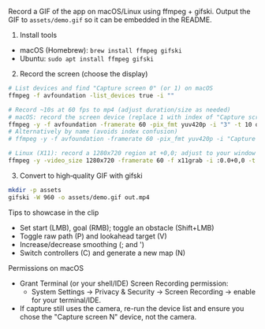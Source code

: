 Record a GIF of the app on macOS/Linux using ffmpeg + gifski. Output the GIF to `assets/demo.gif` so it can be embedded in the README.

1) Install tools
- macOS (Homebrew): `brew install ffmpeg gifski`
- Ubuntu: `sudo apt install ffmpeg gifski`

2) Record the screen (choose the display)
```bash
# List devices and find "Capture screen 0" (or 1) on macOS
ffmpeg -f avfoundation -list_devices true -i ""

# Record ~10s at 60 fps to mp4 (adjust duration/size as needed)
# macOS: record the screen device (replace 1 with index of "Capture screen N")
ffmpeg -y -f avfoundation -framerate 60 -pix_fmt yuv420p -i "3" -t 10 out.mp4
# Alternatively by name (avoids index confusion)
# ffmpeg -y -f avfoundation -framerate 60 -pix_fmt yuv420p -i "Capture screen 0" -t 10 out.mp4

# Linux (X11): record a 1280x720 region at +0,0; adjust to your window
ffmpeg -y -video_size 1280x720 -framerate 60 -f x11grab -i :0.0+0,0 -t 10 out.mp4
```

3) Convert to high‑quality GIF with gifski
```bash
mkdir -p assets
gifski -W 960 -o assets/demo.gif out.mp4
```

Tips to showcase in the clip
- Set start (LMB), goal (RMB); toggle an obstacle (Shift+LMB)
- Toggle raw path (P) and lookahead target (V)
- Increase/decrease smoothing (; and ')
- Switch controllers (C) and generate a new map (N)

Permissions on macOS
- Grant Terminal (or your shell/IDE) Screen Recording permission:
  - System Settings → Privacy & Security → Screen Recording → enable for your terminal/IDE.
- If capture still uses the camera, re-run the device list and ensure you chose the "Capture screen N" device, not the camera.
